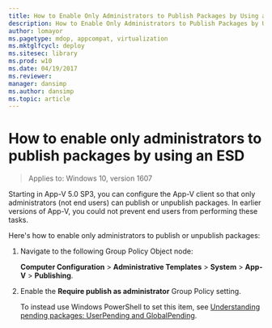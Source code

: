 ```yaml
---
title: How to Enable Only Administrators to Publish Packages by Using an ESD (Windows 10)
description: How to Enable Only Administrators to Publish Packages by Using an ESD
author: lomayor
ms.pagetype: mdop, appcompat, virtualization
ms.mktglfcycl: deploy
ms.sitesec: library
ms.prod: w10
ms.date: 04/19/2017
ms.reviewer: 
manager: dansimp
ms.author: dansimp
ms.topic: article
---
```

# How to enable only administrators to publish packages by using an ESD

>Applies to: Windows 10, version 1607

Starting in App-V 5.0 SP3, you can configure the App-V client so that only administrators (not end users) can publish or unpublish packages. In earlier versions of App-V, you could not prevent end users from performing these tasks.

Here's how to enable only administrators to publish or unpublish packages:

1. Navigate to the following Group Policy Object node:

    **Computer Configuration** > **Administrative Templates** > **System** > **App-V** > **Publishing**.

2. Enable the **Require publish as administrator** Group Policy setting.

    To instead use Windows PowerShell to set this item, see [Understanding pending packages: UserPending and GlobalPending](appv-manage-appv-packages-running-on-a-stand-alone-computer-with-powershell.md#about-pending-packages-userpending-and-globalpending).




